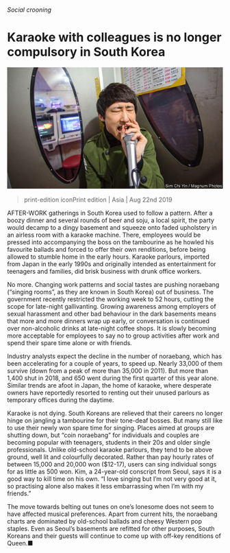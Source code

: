###### Social crooning

# Karaoke with colleagues is no longer compulsory in South Korea 

![image](images/20190824_ASP003_0.jpg) 

> print-edition iconPrint edition | Asia | Aug 22nd 2019 

AFTER-WORK gatherings in South Korea used to follow a pattern. After a boozy dinner and several rounds of beer and soju, a local spirit, the party would decamp to a dingy basement and squeeze onto faded upholstery in an airless room with a karaoke machine. There, employees would be pressed into accompanying the boss on the tambourine as he howled his favourite ballads and forced to offer their own renditions, before being allowed to stumble home in the early hours. Karaoke parlours, imported from Japan in the early 1990s and originally intended as entertainment for teenagers and families, did brisk business with drunk office workers. 

No more. Changing work patterns and social tastes are pushing noraebang (“singing rooms”, as they are known in South Korea) out of business. The government recently restricted the working week to 52 hours, cutting the scope for late-night gallivanting. Growing awareness among employers of sexual harassment and other bad behaviour in the dark basements means that more and more dinners wrap up early, or conversation is continued over non-alcoholic drinks at late-night coffee shops. It is slowly becoming more acceptable for employees to say no to group activities after work and spend their spare time alone or with friends. 

Industry analysts expect the decline in the number of noraebang, which has been accelerating for a couple of years, to speed up. Nearly 33,000 of them survive (down from a peak of more than 35,000 in 2011). But more than 1,400 shut in 2018, and 650 went during the first quarter of this year alone. Similar trends are afoot in Japan, the home of karaoke, where desperate owners have reportedly resorted to renting out their unused parlours as temporary offices during the daytime. 

Karaoke is not dying. South Koreans are relieved that their careers no longer hinge on jangling a tambourine for their tone-deaf bosses. But many still like to use their newly won spare time for singing. Places aimed at groups are shutting down, but “coin noraebang” for individuals and couples are becoming popular with teenagers, students in their 20s and older single professionals. Unlike old-school karaoke parlours, they tend to be above ground, well lit and colourfully decorated. Rather than pay hourly rates of between 15,000 and 20,000 won ($12-17), users can sing individual songs for as little as 500 won. Kim, a 24-year-old conscript from Seoul, says it is a good way to kill time on his own. “I love singing but I’m not very good at it, so practising alone also makes it less embarrassing when I’m with my friends.” 

The move towards belting out tunes on one’s lonesome does not seem to have affected musical preferences. Apart from current hits, the noraebang charts are dominated by old-school ballads and cheesy Western pop staples. Even as Seoul’s basements are refitted for other purposes, South Koreans and their guests will continue to come up with off-key renditions of Queen.■ 

